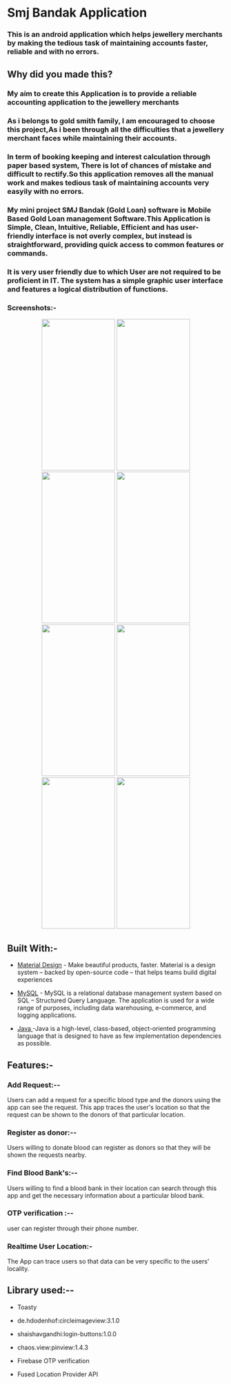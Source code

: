 # Smj Bandak Application


### This is an android application which helps jewellery merchants by making the tedious task of maintaining accounts faster, reliable and with no errors.

## Why did you made this?
### My aim to create this Application is to provide a reliable accounting application to the  jewellery merchants
### As i belongs to gold smith family, I am encouraged to choose this project,As i been through all the difficulties that a jewellery merchant faces while maintaining their accounts. 
### In term of booking keeping and interest calculation through paper based system, There is lot of chances of mistake and difficult to rectify.So this application removes all the manual work and makes tedious task of maintaining accounts very easyily with no errors.
### My mini project SMJ Bandak (Gold Loan) software is  Mobile Based Gold Loan management Software.This Application  is Simple, Clean, Intuitive, Reliable, Efficient and has  user-friendly interface is not overly complex, but instead is straightforward, providing quick access to common features or commands.
### It is very user friendly due to which User are not required to be proficient in IT. The system has a simple graphic user interface and features a logical distribution of functions.

### Screenshots:-
<p align="center">

 <img src="https://user-images.githubusercontent.com/91082323/136706648-c4c22cec-4448-42e6-91ab-4aa49bf93feb.jpg" width="170" height="350">
<img src="https://user-images.githubusercontent.com/91082323/136706649-66405932-6b2a-4b7a-9810-775a0fa7c75f.jpg" width="170" height="350">
<img src="https://user-images.githubusercontent.com/91082323/136706650-59900527-b5f3-4a7c-90f8-9274bc0352be.jpg " width="170" height="350">
<img src="https://user-images.githubusercontent.com/91082323/136706652-0e24b657-0dc7-48cb-9dca-40255267f999.jpg" width="170" height="350">
<img src="https://user-images.githubusercontent.com/91082323/136706653-7b3ee096-85b7-4305-8334-8602ad74134b.jpg" width="170" height="350">
<img src="https://user-images.githubusercontent.com/91082323/136706655-047722d9-b166-4b10-80a2-1685a514f491.jpg" width="170" height="350">
<img src="https://user-images.githubusercontent.com/91082323/136706656-04bdac9a-871f-42da-a04e-e452bfc9e7e8.jpg" width="170" height="350">
<img src="https://user-images.githubusercontent.com/91082323/136706658-de72db01-866e-42ad-b9ae-692a028f79cf.jpg" width="170" height="350">
</p>

## Built With:-

* [Material Design](https://material.io/) - Make beautiful products, faster. Material is a design system – backed by open-source code – that helps teams build digital experiences

* [MySQL](https://www.mysql.com/) - MySQL is a relational database management system based on SQL – Structured Query Language. The application is used for a wide range of purposes, including data warehousing, e-commerce, and logging applications.

* [Java ](https://www.java.com/en/)-Java is a high-level, class-based, object-oriented programming language that is designed to have as few implementation dependencies as possible.
## Features:-

### Add Request:--
Users can add a request for a specific blood type and the donors using the app can see the request.
This app traces the user's location so that the request can be shown to the donors of that particular location.

### Register as donor:--
Users willing to donate blood can register as donors so that they will be shown the requests nearby.

### Find Blood Bank's:--
Users willing to find a blood bank in their location can search through this app and get the necessary information about a particular blood bank.

### OTP verification :--
user can register through their phone number.

### Realtime User Location:-
The App can trace users so that data can be very specific to the users' locality.

## Library used:--

* Toasty

* de.hdodenhof:circleimageview:3.1.0

* shaishavgandhi:login-buttons:1.0.0

* chaos.view:pinview:1.4.3

* Firebase OTP verification

* Fused Location Provider API


